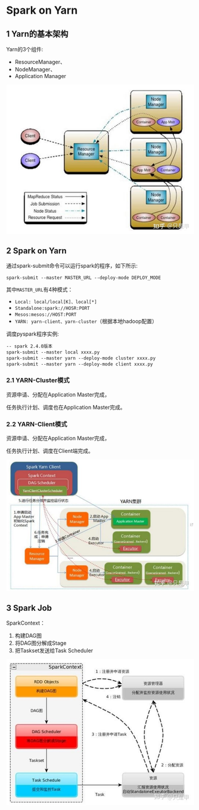 # Spark on Yarn

## 1 Yarn的基本架构

Yarn的3个组件: 

* ResourceManager、
* NodeManager、
* Application Manager

![](media/1.jpg)

## 2 Spark on Yarn

通过spark-submit命令可以运行spark的程序，如下所示:

```
spark-submit --master MASTER_URL --deploy-mode DEPLOY_MODE
```

其中`MASTER_URL`有4种模式：

* `Local: local/local[K]、local[*]`
* `Standalone:spark://HOSR:PORT`
* `Mesos:mesos://HOST:PORT`
* `YARN: yarn-client、yarn-cluster`（根据本地hadoop配置）

调度pyspark程序实例:

```
-- spark 2.4.0版本
spark-submit --master local xxxx.py
spark-submit --master yarn --deploy-mode cluster xxxx.py
spark-submit --master yarn --deploy-mode client xxxx.py
```

### 2.1 YARN-Cluster模式

资源申请、分配在Application Master完成，

任务执行计划、调度也在Application Master完成。

### 2.2 YARN-Client模式

资源申请、分配在Application Master完成，

任务执行计划、调度在Client端完成。

![](media/2.jpg)

## 3 Spark Job

SparkContext：

1. 构建DAG图 
2. 将DAG图分解成Stage 
3. 把Taskset发送给Task Scheduler

![](media/3.jpg)